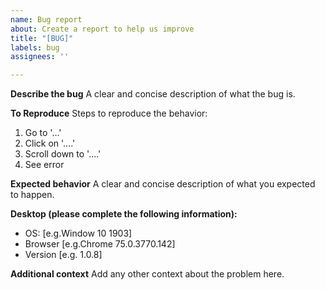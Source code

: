 ```yaml
---
name: Bug report
about: Create a report to help us improve
title: "[BUG]"
labels: bug
assignees: ''

---
```


**Describe the bug**
A clear and concise description of what the bug is.

**To Reproduce**
Steps to reproduce the behavior:
1. Go to '...'
2. Click on '....'
3. Scroll down to '....'
4. See error

**Expected behavior**
A clear and concise description of what you expected to happen.

**Desktop (please complete the following information):**
 - OS: [e.g.Window 10 1903]
 - Browser [e.g.Chrome 75.0.3770.142]
 - Version [e.g. 1.0.8]

**Additional context**
Add any other context about the problem here.
